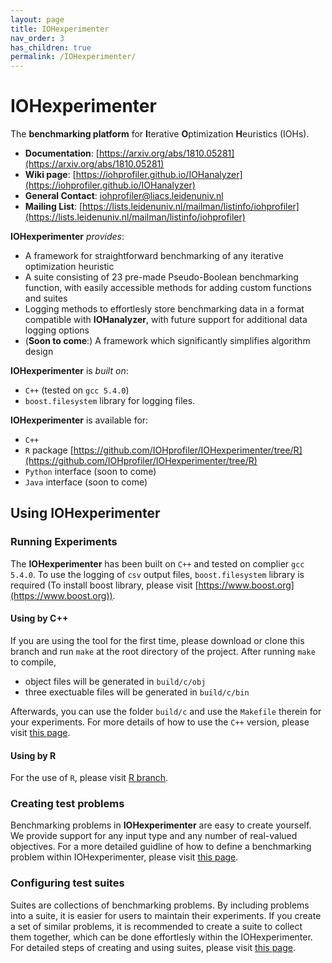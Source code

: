 ```yaml
---
layout: page
title: IOHexperimenter
nav_order: 3
has_children: true
permalink: /IOHexperimenter/
---
```


IOHexperimenter
============================================

The __benchmarking platform__ for <b>I</b>terative <b>O</b>ptimization <b>H</b>euristics (IOHs).

* __Documentation__: [https://arxiv.org/abs/1810.05281](https://arxiv.org/abs/1810.05281)
* __Wiki page__: [https://iohprofiler.github.io/IOHanalyzer](https://iohprofiler.github.io/IOHanalyzer)
* __General Contact__: [iohprofiler@liacs.leidenuniv.nl](iohprofiler@liacs.leidenuniv.nl)
* __Mailing List__: [https://lists.leidenuniv.nl/mailman/listinfo/iohprofiler](https://lists.leidenuniv.nl/mailman/listinfo/iohprofiler)

<b>IOHexperimenter</b> <i>provides</i>:

* A framework for straightforward benchmarking of any iterative optimization heuristic
* A suite consisting of 23 pre-made Pseudo-Boolean benchmarking function, with easily accessible methods for adding custom functions and suites 
* Logging methods to effortlesly store benchmarking data in a format compatible with __IOHanalyzer__, with future support for additional data logging options
* (__Soon to come__:) A framework which significantly simplifies algorithm design

<b>IOHexperimenter</b> is <i>built on</i>:

* `C++` (tested on `gcc 5.4.0`)
* `boost.filesystem` library for logging files.

<b>IOHexperimenter</b> is available for:

* `C++`
* `R` package [https://github.com/IOHprofiler/IOHexperimenter/tree/R](https://github.com/IOHprofiler/IOHexperimenter/tree/R)
* `Python` interface (soon to come)
* `Java` interface (soon to come)

## Using IOHexperimenter

### Running Experiments

The __IOHexperimenter__ has been built on `C++` and tested on complier `gcc 5.4.0`. To use the logging of `csv` output files, `boost.filesystem` library is required (To install boost library, please visit [https://www.boost.org](https://www.boost.org)).

#### Using by C++

If you are using the tool for the first time, please download or clone this branch and run `make` at the root directory of the project. After running `make` to compile,
* object files will be generated in `build/c/obj`
* three exectuable files will be generated in `build/c/bin`

Afterwards, you can use the folder `build/c` and use the `Makefile` therein for your experiments.
For more details of how to use the `C++` version, please visit [this page](/IOHexperimenter/Experiments/).

#### Using by R
For the use of `R`, please visit [R branch](https://github.com/IOHprofiler/IOHexperimenter/tree/R).

### Creating test problems

Benchmarking problems in __IOHexperimenter__ are easy to create yourself. We provide support for any input type and any number of real-valued objectives. For a more detailed guidline of how to define a benchmarking problem within IOHexperimenter, please visit [this page](/IOHexperimenter/AddingProblems/).

### Configuring test suites
Suites are collections of benchmarking problems. By including problems into a suite, it is easier for users to maintain their experiments. If you create a set of similar problems, it is recommended to create a suite to collect them together, which can be done effortlesly within the IOHexperimenter. For detailed steps of creating and using suites, please visit [this page](/src/Suites).